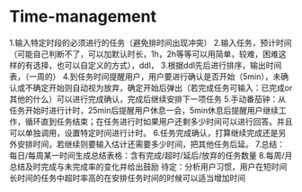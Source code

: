 # Time-management
1.输入特定时段的必须进行的任务（避免排时间出现冲突）
2.输入任务，预计时间（可能自己判断不了，可以加默认时长，1h，2h等等可以用简单，较难，困难这样的有选择，也可以自定义的方式），ddl，
3.根据ddl先后进行排序，输出时间表，（一周的）
4.到任务时间提醒用户，用户要进行确认是否开始（5min），未确认或不确定开始则自动视为放弃，确定开始后弹出（若完成任务可输入：已完成or其他的什么）可以进行完成确认，完成后继续安排下一项任务
5.手动番茄钟：从任务开始时进行计时，25min后提醒用户休息一会，5min休息后提醒用户继续工作，循环直到任务结束；在任务进行时如果用户还剩多少时间可以进行回答。并且可以单独调用，设置特定时间进行计时。
6.任务完成确认，打算继续完成还是另外安排时间，若继续则要输入估计还需要多少时间，把其他任务后延。
7.总结：每日/每周某一时间生成总结表格：含有完成/超时/延后/放弃的任务数量
8.每周/月总结及时完成与未完成率的变化并给出鼓励
待定：分析用户习惯，用户在短时间长时间的任务中超时率高的在安排任务时间的时候可以适当增加时间
